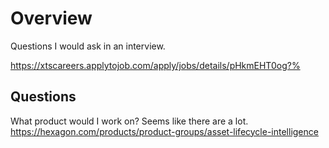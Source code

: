 # Overview

Questions I would ask in an interview.

https://xtscareers.applytojob.com/apply/jobs/details/pHkmEHT0og?%

## Questions

What product would I work on? Seems like there are a lot.
https://hexagon.com/products/product-groups/asset-lifecycle-intelligence
